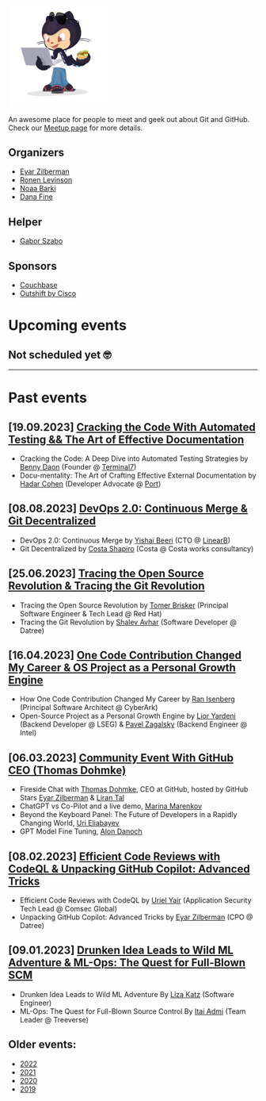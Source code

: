 <img src="./Israeli-Octocat.png" width="40%">

An awesome place for people to meet and geek out about Git and GitHub.  
Check our [Meetup page](https://www.meetup.com/github-user-group/) for more details.

## Organizers

* [Eyar Zilberman](https://www.linkedin.com/in/eyar-zilberman/)
* [Ronen Levinson](https://www.linkedin.com/in/ronen-levinson/)
* [Noaa Barki](https://www.linkedin.com/in/noaa-barki-159498163/)
* [Dana Fine](https://www.linkedin.com/in/fine-dana/)


## Helper

* [Gabor Szabo](https://www.linkedin.com/in/szabgab/)

## Sponsors

* [Couchbase](https://www.couchbase.com/)
* [Outshift by Cisco](https://eti.cisco.com/)

# Upcoming events

## Not scheduled yet 🤓

-----------------------------

# Past events

## [19.09.2023] [Cracking the Code With Automated Testing && The Art of Effective Documentation](https://www.meetup.com/github-user-group/events/295630336/)

* Cracking the Code: A Deep Dive into Automated Testing Strategies by [Benny Daon](https://www.linkedin.com/in/daonb/) (Founder @ [Terminal7](https://terminal7.dev/))
* Docu-mentality: The Art of Crafting Effective External Documentation by [Hadar Cohen](https://www.linkedin.com/in/hadar-cohen-92b855137/) (Developer Advocate @ [Port](https://www.getport.io/))

## [08.08.2023] [DevOps 2.0: Continuous Merge & Git Decentralized](https://www.meetup.com/github-user-group/events/294982746/)

* DevOps 2.0: Continuous Merge by [Yishai Beeri](https://www.linkedin.com/in/yishaibeeri/) (CTO @ [LinearB](https://linearb.io/))
* Git Decentralized by [Costa Shapiro](https://www.linkedin.com/in/costashapiro/) (Costa @ Costa works consultancy)


## [25.06.2023] [Tracing the Open Source Revolution & Tracing the Git Revolution](https://www.meetup.com/github-user-group/events/293909064/)

* Tracing the Open Source Revolution by [Tomer Brisker](https://www.linkedin.com/in/tbrisker/) (Principal Software Engineer & Tech Lead @ Red Hat)
* Tracing the Git Revolution by [Shalev Avhar](https://www.linkedin.com/in/shalev-avhar-750818164/) (Software Developer @ Datree)

## [16.04.2023] [One Code Contribution Changed My Career & OS Project as a Personal Growth Engine](https://www.meetup.com/github-user-group/events/292335524/)

* How One Code Contribution Changed My Career by [Ran Isenberg](https://www.linkedin.com/in/ranisenberg/) (Principal Software Architect @ CyberArk)
* Open-Source Project as a Personal Growth Engine by [Lior Yardeni](https://www.linkedin.com/in/lioryardeni/) (Backend Developer @ LSEG) & [Pavel Zagalsky](https://www.linkedin.com/in/pavelzagalsky/) (Backend Engineer @ Intel)

## [06.03.2023] [Community Event With GitHub CEO (Thomas Dohmke)](https://www.meetup.com/github-user-group/events/291977277/)

* Fireside Chat with [Thomas Dohmke](https://www.linkedin.com/in/ashtom/), CEO at GitHub, hosted by GitHub Stars [Eyar Zilberman](https://www.linkedin.com/in/eyar-zilberman/) & [Liran Tal](https://www.linkedin.com/in/lirantal/)
* ChatGPT vs Co-Pilot and a live demo, [Marina Marenkov](https://www.linkedin.com/in/marina-marenkov/)
* Beyond the Keyboard Panel: The Future of Developers in a Rapidly Changing World, [Uri Eliabayev](https://www.linkedin.com/in/urieliabayev/)
* GPT Model Fine Tuning, [Alon Danoch](https://www.linkedin.com/in/alon-danoch-7916b929/)

## [08.02.2023] [Efficient Code Reviews with CodeQL & Unpacking GitHub Copilot: Advanced Tricks](https://www.meetup.com/github-user-group/events/290995301/)

* Efficient Code Reviews with CodeQL by [Uriel Yair](https://www.linkedin.com/in/uriel-yair/) (Application Security Tech Lead @ Comsec Global)
* Unpacking GitHub Copilot: Advanced Tricks by [Eyar Zilberman](https://www.linkedin.com/in/eyar-zilberman/) (CPO @ Datree)

## [09.01.2023] [Drunken Idea Leads to Wild ML Adventure & ML-Ops: The Quest for Full-Blown SCM](https://www.meetup.com/github-user-group/events/290288230/)

* Drunken Idea Leads to Wild ML Adventure By [Liza Katz](https://www.linkedin.com/in/lizak/) (Software Engineer)
* ML-Ops: The Quest for Full-Blown Source Control By [Itai Admi](https://www.linkedin.com/in/itai-admi/) (Team Leader @ Treeverse)

## Older events:

* [2022](2022)
* [2021](2021)
* [2020](2020)
* [2019](2019)

